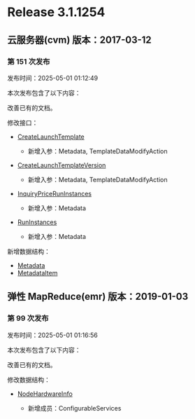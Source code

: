 # Release 3.1.1254

## 云服务器(cvm) 版本：2017-03-12

### 第 151 次发布

发布时间：2025-05-01 01:12:49

本次发布包含了以下内容：

改善已有的文档。

修改接口：

* [CreateLaunchTemplate](https://cloud.tencent.com/document/api/213/66327)

	* 新增入参：Metadata, TemplateDataModifyAction

* [CreateLaunchTemplateVersion](https://cloud.tencent.com/document/api/213/66326)

	* 新增入参：Metadata, TemplateDataModifyAction

* [InquiryPriceRunInstances](https://cloud.tencent.com/document/api/213/15726)

	* 新增入参：Metadata

* [RunInstances](https://cloud.tencent.com/document/api/213/15730)

	* 新增入参：Metadata


新增数据结构：

* [Metadata](https://cloud.tencent.com/document/api/213/15753#Metadata)
* [MetadataItem](https://cloud.tencent.com/document/api/213/15753#MetadataItem)



## 弹性 MapReduce(emr) 版本：2019-01-03

### 第 99 次发布

发布时间：2025-05-01 01:16:56

本次发布包含了以下内容：

改善已有的文档。

修改数据结构：

* [NodeHardwareInfo](https://cloud.tencent.com/document/api/589/33981#NodeHardwareInfo)

	* 新增成员：ConfigurableServices




